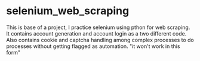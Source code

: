 # selenium_web_scraping
 This is base of a project, I practice selenium using pthon for web scraping. It contains account generation and account login as a two different code. Also contains cookie and captcha handling among complex processes to do processes without getting flagged as automation. 
"it won't work in this form"

